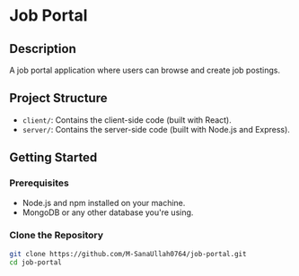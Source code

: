 # Job Portal

## Description
A job portal application where users can browse and create job postings.

## Project Structure
- `client/`: Contains the client-side code (built with React).
- `server/`: Contains the server-side code (built with Node.js and Express).

## Getting Started

### Prerequisites
- Node.js and npm installed on your machine.
- MongoDB or any other database you're using.

### Clone the Repository
```bash
git clone https://github.com/M-SanaUllah0764/job-portal.git
cd job-portal
